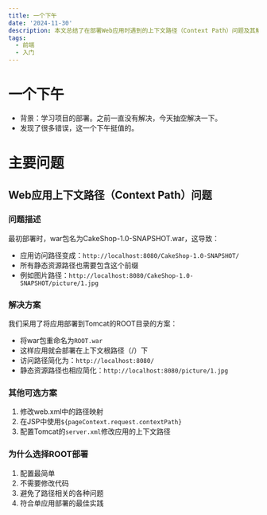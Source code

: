 ```yaml
---
title: 一个下午
date: '2024-11-30'
description: 本文总结了在部署Web应用时遇到的上下文路径（Context Path）问题及其解决方案。最初，应用部署后访问路径包含冗长的war包名称（如`http://localhost:8080/CakeShop-1.0-SNAPSHOT/`），导致静态资源路径复杂化。通过将war包重命名为`ROOT.war`并部署到Tomcat的ROOT目录，成功简化了访问路径（如`http://localhost:8080/`），避免了代码修改和路径问题。此外，还列举了其他可选方案，并解释了选择ROOT部署的原因：配置简单、无需修改代码、符合单应用部署的最佳实践。
tags:
  - 前端
  - 入门
---
```


# 一个下午
- 背景：学习项目的部署。之前一直没有解决，今天抽空解决一下。
- 发现了很多错误，这一个下午挺值的。

# 主要问题

## Web应用上下文路径（Context Path）问题

### 问题描述
最初部署时，war包名为CakeShop-1.0-SNAPSHOT.war，这导致：
- 应用访问路径变成：`http://localhost:8080/CakeShop-1.0-SNAPSHOT/`
- 所有静态资源路径也需要包含这个前缀
- 例如图片路径：`http://localhost:8080/CakeShop-1.0-SNAPSHOT/picture/1.jpg`

### 解决方案
我们采用了将应用部署到Tomcat的ROOT目录的方案：
- 将war包重命名为`ROOT.war`
- 这样应用就会部署在上下文根路径（/）下
- 访问路径简化为：`http://localhost:8080/`
- 静态资源路径也相应简化：`http://localhost:8080/picture/1.jpg`

### 其他可选方案
1. 修改web.xml中的路径映射
2. 在JSP中使用`${pageContext.request.contextPath}`
3. 配置Tomcat的`server.xml`修改应用的上下文路径

### 为什么选择ROOT部署
1. 配置最简单
2. 不需要修改代码
3. 避免了路径相关的各种问题
4. 符合单应用部署的最佳实践